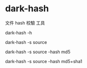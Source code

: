 # dark-hash
文件 hash  校驗 工具


dark-hash -h

dark-hash -s source

dark-hash -s source -hash md5

dark-hash -s source -hash md5+sha1
